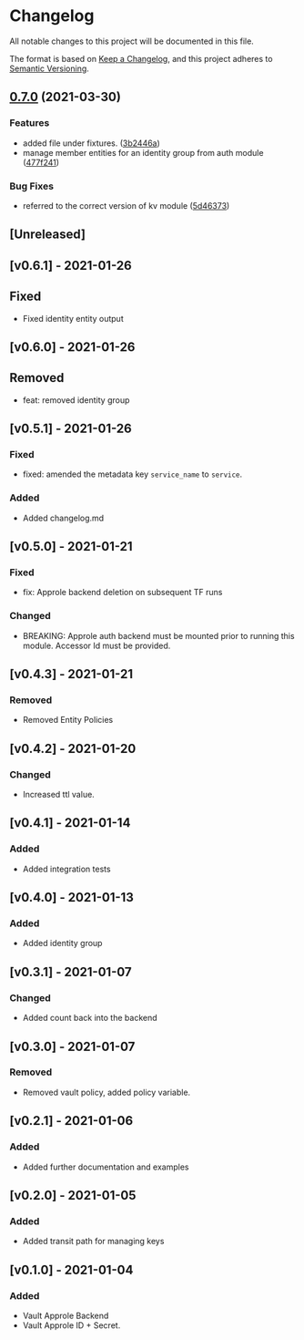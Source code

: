 # Changelog
All notable changes to this project will be documented in this file.

The format is based on [Keep a Changelog](https://keepachangelog.com/en/1.0.0/),
and this project adheres to [Semantic Versioning](https://semver.org/spec/v2.0.0.html).

## [0.7.0](https://www.github.com/devops-adeel/terraform-vault-approle/compare/v0.6.1...v0.7.0) (2021-03-30)


### Features

* added  file under fixtures. ([3b2446a](https://www.github.com/devops-adeel/terraform-vault-approle/commit/3b2446acb2af760eeafa7da581352ec9d118ca70))
* manage member entities for an identity group from auth module ([477f241](https://www.github.com/devops-adeel/terraform-vault-approle/commit/477f2414640d2c789b488020ef3c74c3286ee48d))


### Bug Fixes

* referred to the correct version of kv module ([5d46373](https://www.github.com/devops-adeel/terraform-vault-approle/commit/5d46373c3ef656ae437a17ca6ff74fade978fc11))

## [Unreleased]

## [v0.6.1] -  2021-01-26
## Fixed
- Fixed identity entity output

## [v0.6.0] -  2021-01-26
## Removed
- feat: removed identity group

## [v0.5.1] -  2021-01-26
### Fixed
- fixed: amended the metadata key `service_name` to `service`.

### Added
- Added changelog.md

## [v0.5.0] -  2021-01-21
### Fixed
- fix: Approle backend deletion on subsequent TF runs 

### Changed
- BREAKING: Approle auth backend must be mounted prior to running this module.  Accessor Id must be provided.

## [v0.4.3] -  2021-01-21
### Removed
- Removed Entity Policies

## [v0.4.2] -  2021-01-20
### Changed
- Increased ttl value.

## [v0.4.1] -  2021-01-14
### Added
- Added integration tests

## [v0.4.0] -  2021-01-13
### Added
- Added identity group

## [v0.3.1] -  2021-01-07
### Changed
- Added count back into the backend

## [v0.3.0] -  2021-01-07
### Removed
- Removed vault policy, added policy variable.

## [v0.2.1] - 2021-01-06
### Added
- Added further documentation and examples

## [v0.2.0] - 2021-01-05
### Added
- Added transit path for managing keys

## [v0.1.0] - 2021-01-04
### Added
- Vault Approle Backend
- Vault Approle ID + Secret.
